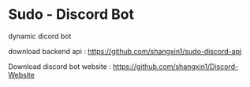 # Sudo - Discord Bot
dynamic dicord bot

download backend api : https://github.com/shangxin1/sudo-discord-api 

Download discord bot website : https://github.com/shangxin1/Discord-Website
